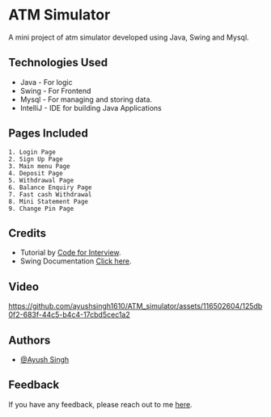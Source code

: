 
# ATM Simulator

A mini project of atm simulator developed using Java, Swing and Mysql.

## Technologies Used

* Java - For logic
* Swing - For Frontend
* Mysql - For managing and storing data.
* IntelliJ - IDE for building Java Applications

## Pages Included

    1. Login Page
    2. Sign Up Page
    3. Main menu Page
    4. Deposit Page
    5. Withdrawal Page
    6. Balance Enquiry Page
    7. Fast cash Withdrawal
    8. Mini Statement Page
    9. Change Pin Page

## Credits

* Tutorial by [Code for Interview](https://www.youtube.com/@codeforinterview).
* Swing Documentation [Click here](https://docs.oracle.com/javase/8/docs/api/javax/swing/package-summary.html).

## Video



https://github.com/ayushsingh1610/ATM_simulator/assets/116502604/125db0f2-683f-44c5-b4c4-17cbd5cec1a2




## Authors

- [@Ayush Singh](https://bento.me/ayushsingh1610)



## Feedback

If you have any feedback, please reach out to me [here](mailto:ayushsingh1610@outlook.com).

